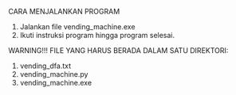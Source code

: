 CARA MENJALANKAN PROGRAM
1. Jalankan file vending_machine.exe
2. Ikuti instruksi program hingga program selesai.

WARNING!!!
FILE YANG HARUS BERADA DALAM SATU DIREKTORI:
1. vending_dfa.txt
2. vending_machine.py
3. vending_machine.exe
